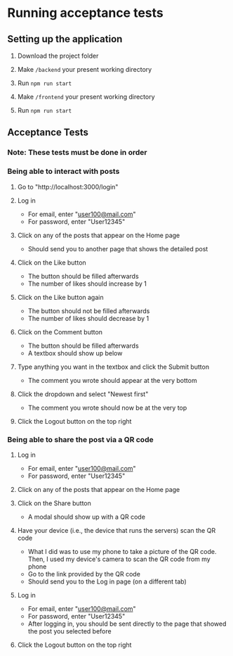 # Running acceptance tests

## Setting up the application

1. Download the project folder

2. Make `/backend` your present working directory

3. Run `npm run start`

4. Make `/frontend` your present working directory

5. Run `npm run start`

## Acceptance Tests

### Note: These tests must be done in order

### Being able to interact with posts

1. Go to "http://localhost:3000/login"

1. Log in

   - For email, enter "user100@mail.com"
   - For password, enter "User12345"

1. Click on any of the posts that appear on the Home page

   - Should send you to another page that shows the detailed post

1. Click on the Like button

   - The button should be filled afterwards
   - The number of likes should increase by 1

1. Click on the Like button again

   - The button should not be filled afterwards
   - The number of likes should decrease by 1

1. Click on the Comment button

   - The button should be filled afterwards
   - A textbox should show up below

1. Type anything you want in the textbox and click the Submit button

   - The comment you wrote should appear at the
     very bottom

1. Click the dropdown and select "Newest first"

   - The comment you wrote should now be at the very top

1. Click the Logout button on the top right

### Being able to share the post via a QR code

1. Log in

   - For email, enter "user100@mail.com"
   - For password, enter "User12345"

2. Click on any of the posts that appear on the Home page

3. Click on the Share button

   - A modal should show up with a QR code

4. Have your device (i.e., the device that runs the servers) scan the QR code

   - What I did was to use my phone to take a picture of the QR code. Then, I used my device's camera to scan the QR code from my phone
   - Go to the link provided by the QR code
   - Should send you to the Log in page (on a different tab)

5. Log in

   - For email, enter "user100@mail.com"
   - For password, enter "User12345"
   - After logging in, you should be sent directly to the page that showed the post you selected before

6. Click the Logout button on the top right

